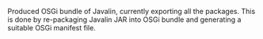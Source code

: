 Produced OSGi bundle of Javalin, currently exporting all the packages.
This is done by re-packaging Javalin JAR into OSGi bundle and generating a suitable OSGi manifest file. 
